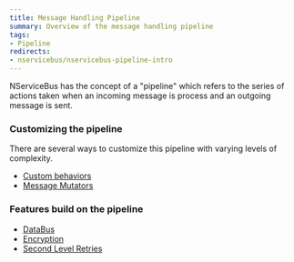 ```yaml
---
title: Message Handling Pipeline
summary: Overview of the message handling pipeline 
tags:
- Pipeline
redirects:
- nservicebus/nservicebus-pipeline-intro
---
```


NServiceBus has the concept of a "pipeline" which refers to the series of actions taken when an incoming message is process and an outgoing message is sent.

### Customizing the pipeline 

There are several ways to customize this pipeline with varying levels of complexity. 

 * [Custom behaviors](/nservicebus/pipeline/customising.md)
 * [Message Mutators](/nservicebus/pipeline/message-mutators.md)

### Features build on the pipeline

 * [DataBus](/nservicebus/messaging/databus.md)
 * [Encryption](/nservicebus/security/encryption.md)
 * [Second Level Retries](/nservicebus/errors/automatic-retries.md)
   
